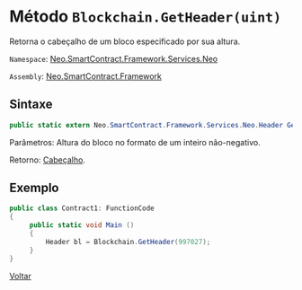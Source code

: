 # Método `Blockchain.GetHeader(uint)`

Retorna o cabeçalho de um bloco especificado por sua altura.

`Namespace`: [Neo.SmartContract.Framework.Services.Neo](../../neo.md)

`Assembly`: [Neo.SmartContract.Framework](../../../dotnet.md)

## Sintaxe

```c#
public static extern Neo.SmartContract.Framework.Services.Neo.Header GetHeader(uint height)
```

Parâmetros: Altura do bloco no formato de um inteiro não-negativo.

Retorno: [Cabeçalho](../Header.md).


## Exemplo

```c#
public class Contract1: FunctionCode
{
     public static void Main ()
     {
         Header bl = Blockchain.GetHeader(997027);
     }
}
```



[Voltar](../Blockchain.md)
